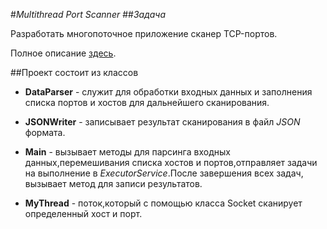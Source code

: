 
#_Multithread Port Scanner_
##_Задача_

Разработать многопоточное приложение сканер TCP-портов.

Полное описание [здесь](task.jpg).


##Проект состоит из классов
- **DataParser** - служит для обработки входных данных 
и заполнения списка портов и хостов для дальнейшего сканирования.

- **JSONWriter** - записывает результат сканирования в файл _JSON_ формата.

- **Main** - вызывает методы для парсинга входных данных,перемешивания 
списка хостов и портов,отправляет задачи на выполнение в _ExecutorService_.После завершения всех задач,
вызывает метод для записи результатов.

- **MyThread** - поток,который с помощью класса Socket сканирует определенный хост и порт.
